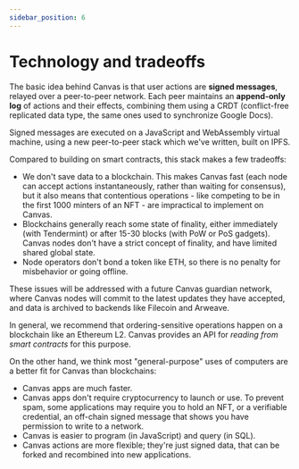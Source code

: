 ```yaml
---
sidebar_position: 6
---
```


# Technology and tradeoffs

The basic idea behind Canvas is that user actions are **signed messages**, relayed over a peer-to-peer network. Each peer maintains an **append-only log** of actions and their effects, combining them using a CRDT (conflict-free replicated data type, the same ones used to synchronize Google Docs).

Signed messages are executed on a JavaScript and WebAssembly virtual machine, using a new peer-to-peer stack which we've written, built on IPFS.

Compared to building on smart contracts, this stack makes a few tradeoffs:

* We don't save data to a blockchain. This makes Canvas fast (each node can accept actions instantaneously, rather than waiting for consensus), but it also means that contentious operations - like competing to be in the first 1000 minters of an NFT - are impractical to implement on Canvas.
* Blockchains generally reach some state of finality, either immediately (with Tendermint) or after 15-30 blocks (with PoW or PoS gadgets). Canvas nodes don't have a strict concept of finality, and have limited shared global state.
* Node operators don't bond a token like ETH, so there is no penalty for misbehavior or going offline.

These issues will be addressed with a future Canvas guardian network, where Canvas nodes will commit to the latest updates they have accepted, and data is archived to backends like Filecoin and Arweave.

In general, we recommend that ordering-sensitive operations happen on a blockchain like an Ethereum L2. Canvas provides an API for *reading from smart contracts* for this purpose.

On the other hand, we think most "general-purpose" uses of computers are a better fit for Canvas than blockchains:

* Canvas apps are much faster.
* Canvas apps don't require cryptocurrency to launch or use. To prevent spam, some applications may require you to hold an NFT, or a verifiable credential, an off-chain signed message that shows you have permission to write to a network.
* Canvas is easier to program (in JavaScript) and query (in SQL).
* Canvas actions are more flexible; they're just signed data, that can be forked and recombined into new applications.
